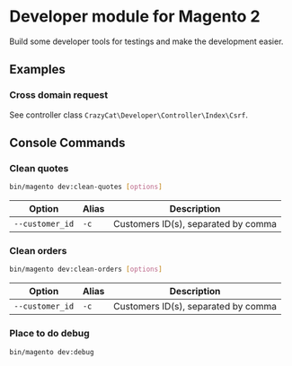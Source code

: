 # Developer module for Magento 2

Build some developer tools for testings and make the development easier.

## Examples

### Cross domain request

See controller class `CrazyCat\Developer\Controller\Index\Csrf`.

## Console Commands

### Clean quotes

```sh
bin/magento dev:clean-quotes [options]
```

|Option|Alias|Description|
|---|---|---|
|`--customer_id`|`-c`|Customers ID(s), separated by comma|

### Clean orders

```sh
bin/magento dev:clean-orders [options]
```

|Option|Alias|Description|
|---|---|---|
|`--customer_id`|`-c`|Customers ID(s), separated by comma|

### Place to do debug

```sh
bin/magento dev:debug
```
